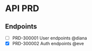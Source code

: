 # API PRD

## Endpoints

- [ ] PRD-300001 User endpoints @diana
- [x] PRD-300002 Auth endpoints @eve